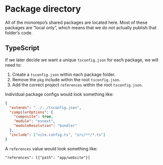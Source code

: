 # Package directory

All of the monorepo’s shared packages are located here. Most of these packages are “local only”, which means that we do not actually publish that folder’s code.

## TypeScript

If we later decide we want a unique `tsconfig.json` for each package, we will need to:

1. Create a `tsconfig.json` within each package folder.
2. Remove the `pkg` include within the root `tsconfig.json`.
3. Add the correct project `references` within the root `tsconfig.json`.

Individual package configs would look something like:

```json
{
  "extends": "../../tsconfig.json",
  "compilerOptions": {
    "composite": true,
    "module": "esnext",
    "moduleResolution": "bundler"
  },
  "include": ["vite.config.ts", "src/**/*.ts"]
}
```

A `references` value would look something like:

`"references": [{"path": "app/website"}]`
